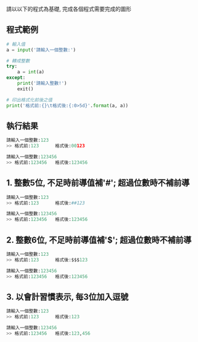 請以以下的程式為基礎, 完成各個程式需要完成的圖形

## 程式範例

``` python
# 輸入值
a = input('請輸入一個整數:')

# 轉成整數
try:
    a = int(a)
except:
    print('請輸入整數!')
    exit()

# 印出格式化前後之值
print('格式前:{}\t格式後:{:0>5d}'.format(a, a))
```

## 執行結果
``` python
請輸入一個整數:123
>> 格式前:123      格式後:00123

請輸入一個整數:123456
>> 格式前:123456   格式後:123456
```


## 1. 整數5位, 不足時前導值補'#'; 超過位數時不補前導
``` python
請輸入一個整數:123
>> 格式前:123      格式後:##123

請輸入一個整數:123456
>> 格式前:123456   格式後:123456
```


## 2. 整數6位, 不足時前導值補'$'; 超過位數時不補前導
``` python
請輸入一個整數:123
>> 格式前:123      格式後:$$$123

請輸入一個整數:123456
>> 格式前:123456   格式後:123456
```

## 3. 以會計習慣表示, 每3位加入逗號
``` python
請輸入一個整數:123
>> 格式前:123      格式後:123

請輸入一個整數:123456
>> 格式前:123456   格式後:123,456
```
